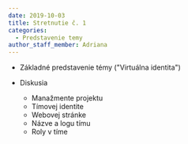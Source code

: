 ```yaml
---
date: 2019-10-03
title: Stretnutie č. 1
categories:
  - Predstavenie temy
author_staff_member: Adriana
---
```


- Základné predstavenie témy ("Virtuálna identita")

- Diskusia

     - Manažmente projektu 
     - Tímovej identite 
     - Webovej stránke 
     - Názve a logu tímu 
     - Roly v tíme 